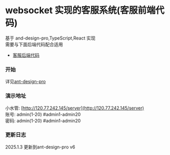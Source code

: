 # websocket 实现的客服系统(客服前端代码)

基于 and-design-pro,TypeScript,React 实现  
需要与下面后端代码配合适用

- [客服后端代码](https://github.com/zjwshisb/go-chat-service)

### 开始

详见[ant-design-pro](https://github.com/ant-design/ant-design-pro)

### 演示地址

小水管: [http://120.77.242.145/server](http://120.77.242.145/server)  
账号: admin(1-20) #admin1-admin20  
密码: admin(1-20) #admin1-admin20

### 更新日志

2025.1.3 更新到ant-design-pro v6
